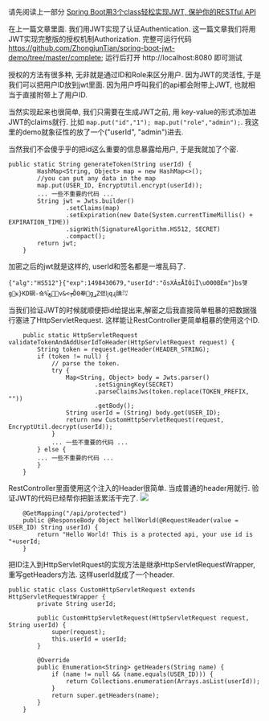 请先阅读上一部分
[Spring Boot用3个class轻松实现JWT, 保护你的RESTful API](http://www.jianshu.com/p/e62af4a217eb)

在上一篇文章里面. 我们用JWT实现了认证Authentication. 这一篇文章我们将用JWT实现完整版的授权机制Authorization.
完整可运行代码 https://github.com/ZhongjunTian/spring-boot-jwt-demo/tree/master/complete;
运行后打开 http://localhost:8080 即可测试

授权的方法有很多种, 无非就是通过ID和Role来区分用户. 因为JWT的灵活性, 于是我们可以把用户ID放到jwt里面. 因为用户呼叫我们的api都会附带上JWT, 也就相当于直接附带上了用户ID.

当然实现起来也很简单, 我们只需要在生成JWT之前, 用 key-value的形式添加进JWT的claims就行. 比如 `map.put("id","1"); map.put("role","admin");`. 我这里的demo就象征性的放了一个("userId", "admin")进去.

当然我们不会傻乎乎的把id这么重要的信息暴露给用户, 于是我就加了个密.
```
public static String generateToken(String userId) {
        HashMap<String, Object> map = new HashMap<>();
        //you can put any data in the map
        map.put(USER_ID, EncryptUtil.encrypt(userId));
        ... 一些不重要的代码 ...
        String jwt = Jwts.builder()
                .setClaims(map)
                .setExpiration(new Date(System.currentTimeMillis() + EXPIRATION_TIME))
                .signWith(SignatureAlgorithm.HS512, SECRET)
                .compact();
        return jwt;
    }
```
加密之后的jwt就是这样的, userId和签名都是一堆乱码了.
```
{"alg":"HS512"}{"exp":1498430679,"userId":"õsXÂ±ÅÌÓïÏ\u000BÊm"}bs헂gҝ}KD辋-숔%ﻊ꙽v&<┮D̏0牶gړZ랬ǉqɻ䠄㌀
```

当我们验证JWT的时候就顺便把id给提出来,解密之后我直接简单粗暴的把数据强行塞进了HttpServletRequest. 这样能让RestController更简单粗暴的使用这个ID.
```
    public static HttpServletRequest validateTokenAndAddUserIdToHeader(HttpServletRequest request) {
        String token = request.getHeader(HEADER_STRING);
        if (token != null) {
            // parse the token.
            try {
                Map<String, Object> body = Jwts.parser()
                        .setSigningKey(SECRET)
                        .parseClaimsJws(token.replace(TOKEN_PREFIX, ""))
                        .getBody();
                String userId = (String) body.get(USER_ID);
                return new CustomHttpServletRequest(request, EncryptUtil.decrypt(userId));
            } 
            ... 一些不重要的代码 ...
        } else {
        ... 一些不重要的代码 ...
        }
    }
```

RestController里面使用这个注入的Header很简单. 当成普通的header用就行. 验证JWT的代码已经帮你把脏活累活干完了.
![](http://upload-images.jianshu.io/upload_images/6110329-336a41171ba7f0d4.png?imageMogr2/auto-orient/strip%7CimageView2/2/w/1240)
```
    @GetMapping("/api/protected")
    public @ResponseBody Object hellWorld(@RequestHeader(value = USER_ID) String userId) {
        return "Hello World! This is a protected api, your use id is "+userId;
    }
```


把ID注入到HttpServletRquest的实现方法是继承HttpServletRequestWrapper, 重写getHeaders方法. 这样userId就成了一个header.
```
public static class CustomHttpServletRequest extends HttpServletRequestWrapper {
        private String userId;

        public CustomHttpServletRequest(HttpServletRequest request, String userId) {
            super(request);
            this.userId = userId;
        }

        @Override
        public Enumeration<String> getHeaders(String name) {
            if (name != null && (name.equals(USER_ID))) {
                return Collections.enumeration(Arrays.asList(userId));
            }
            return super.getHeaders(name);
        }
    }
```
